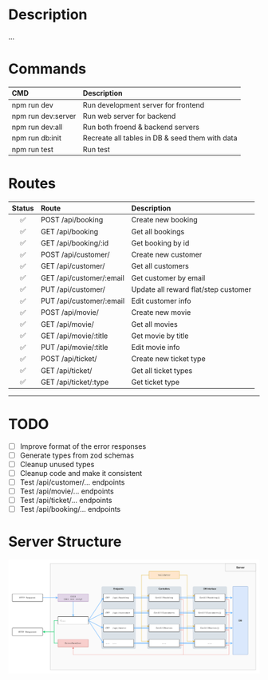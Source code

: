 # Description

...

# Commands

| CMD                | Description                                     |
| :----------------- | :---------------------------------------------- |
| npm run dev        | Run development server for frontend             |
| npm run dev:server | Run web server for backend                      |
| npm run dev:all    | Run both froend & backend servers               |
| npm run db:init    | Recreate all tables in DB & seed them with data |
| npm run test       | Run test                                        |

# Routes

| Status | Route                    | Description                          |
| :----: | :----------------------- | :----------------------------------- |
|   ✅   | POST /api/booking        | Create new booking                   |
|   ✅   | GET /api/booking         | Get all bookings                     |
|   ✅   | GET /api/booking/:id     | Get booking by id                    |
|   ✅   | POST /api/customer/      | Create new customer                  |
|   ✅   | GET /api/customer/       | Get all customers                    |
|   ✅   | GET /api/customer/:email | Get customer by email                |
|   ✅   | PUT /api/customer/       | Update all reward flat/step customer |
|   ✅   | PUT /api/customer/:email | Edit customer info                   |
|   ✅   | POST /api/movie/         | Create new movie                     |
|   ✅   | GET /api/movie/          | Get all movies                       |
|   ✅   | GET /api/movie/:title    | Get movie by title                   |
|   ✅   | PUT /api/movie/:title    | Edit movie info                      |
|   ✅   | POST /api/ticket/        | Create new ticket type               |
|   ✅   | GET /api/ticket/         | Get all ticket types                 |
|   ✅   | GET /api/ticket/:type    | Get ticket type                      |

---

# TODO

- [ ] Improve format of the error responses
- [ ] Generate types from zod schemas
- [ ] Cleanup unused types
- [ ] Cleanup code and make it consistent
- [ ] Test /api/customer/... endpoints
- [ ] Test /api/movie/... endpoints
- [ ] Test /api/ticket/... endpoints
- [ ] Test /api/booking/... endpoints

# Server Structure

![High level structure of the server](./images/server-structure.png)

